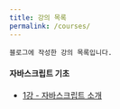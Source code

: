 ```yaml
---
title: 강의 목록
permalink: /courses/
---
```


    블로그에 작성한 강의 목록입니다.

#### 자바스크립트 기초
* [1강 - 자바스크립트 소개](http://l0gic.me/2013-08-16/javascript-basic-class-1/)

